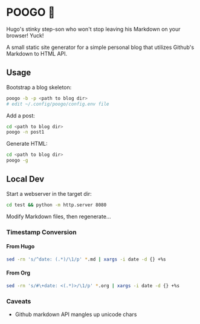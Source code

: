 # POOGO 💩
Hugo's stinky step-son who won't stop leaving his Markdown on your browser!
Yuck!

A small static site generator for a simple personal blog that utilizes Github's
Markdown to HTML API.

## Usage

Bootstrap a blog skeleton:
```sh
poogo -b -p <path to blog dir>
# edit ~/.config/poogo/config.env file
```

Add a post:
```sh
cd <path to blog dir>
poogo -n post1
```

Generate HTML:
```sh
cd <path to blog dir>
poogo -g
```

## Local Dev

Start a webserver in the target dir:

```sh
cd test && python -m http.server 8080
```

Modify Markdown files, then regenerate...

### Timestamp Conversion

#### From Hugo
```sh
sed -rn 's/^date: (.*)/\1/p' *.md | xargs -i date -d {} +%s
```

#### From Org
```sh
sed -rn 's/#\+date: <(.*)>/\1/p' *.org | xargs -i date -d {} +%s
```

### Caveats
- Github markdown API mangles up unicode chars
